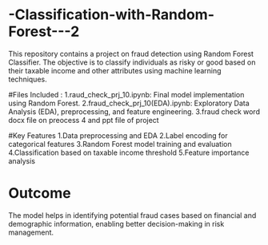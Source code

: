 # -Classification-with-Random-Forest---2

This repository contains a project on fraud detection using Random Forest Classifier. The objective is to classify individuals as risky or good based on their taxable income and other attributes using machine learning techniques.

#Files Included :
1.raud_check_prj_10.ipynb: Final model implementation using Random Forest.
2.fraud_check_prj_10(EDA).ipynb: Exploratory Data Analysis (EDA), preprocessing, and feature engineering.
3.fraud check word docx file on preocess
4 and ppt file of project 

#Key Features
1.Data preprocessing and EDA
2.Label encoding for categorical features
3.Random Forest model training and evaluation
4.Classification based on taxable income threshold
5.Feature importance analysis

# Outcome
The model helps in identifying potential fraud cases based on financial and demographic information, enabling better decision-making in risk management.
